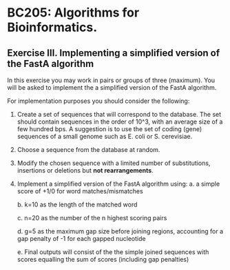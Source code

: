 # BC205: Algorithms for Bioinformatics.

## Exercise III. Implementing a simplified version of the FastA algorithm

In this exercise you may work in pairs or groups of three (maximum).
You will be asked to implement the a simplified version of the FastA algorithm.

For implementation purposes you should consider the following:

1. Create a set of sequences that will correspond to the database. The set should contain sequences in the order of 10^3, with an average size of a few hundred bps. A suggestion is to use the set of coding (gene) sequences of a small genome such as E. coli or S. cerevisiae.
2. Choose a sequence from the database at random. 
3. Modify the chosen sequence with a limited number of substitutions, insertions or deletions but **not rearrangements**.
4. Implement a simplified version of the FastA algorithm using:
   a. a simple score of +1/0 for word matches/mismatches  

   b. k=10 as the length of the matched word  

   c. n=20 as the number of the n highest scoring pairs  

   d. g=5 as the maximum gap size before joining regions, accounting for a gap penalty of -1 for each gapped nucleotide  
   
   e. Final outputs will consist of the the simple joined sequences with scores equalling the sum of scores (including gap penalties)  
